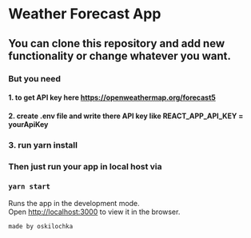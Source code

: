 # Weather Forecast App

## You can clone this repository and add new functionality or change whatever you want.
### But you need 
#### 1. to get API key here https://openweathermap.org/forecast5 
#### 2. create .env file and write there API key like REACT_APP_API_KEY = yourApiKey
###  3. run yarn install

### Then just run your app in local host via 
### `yarn start`

Runs the app in the development mode.\
Open [http://localhost:3000](http://localhost:3000) to view it in the browser.

`made by oskilochka`
